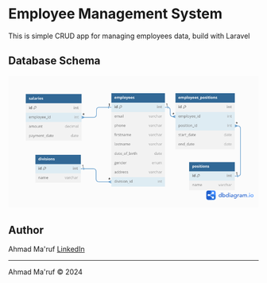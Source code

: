 # Employee Management System

This is simple CRUD app for managing employees data, build with Laravel

## Database Schema

![db schema](./employee-mgmt.png)

## Author

Ahmad Ma'ruf [LinkedIn](https://www.linkedin.com/in/ahmaruff/)

----

Ahmad Ma'ruf &copy; 2024

